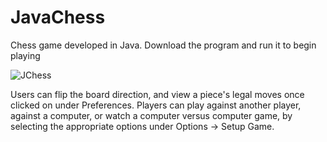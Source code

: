 # JavaChess
Chess game developed in Java. Download the program and run it to begin playing

![JChess](https://i.imgur.com/cLGZZFK.png)

Users can flip the board direction, and view a piece's legal moves once clicked on under Preferences. Players can play against another player, against a computer, or watch a computer versus computer game, by selecting the appropriate options under Options -> Setup Game.
